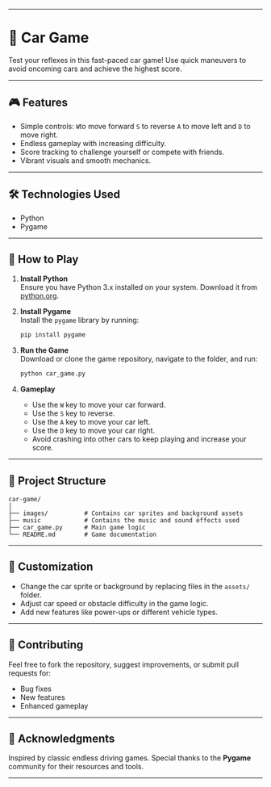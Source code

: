  
---

# 🚗 Car Game  

Test your reflexes in this fast-paced car game! Use quick maneuvers to avoid oncoming cars and achieve the highest score.  

---

## 🎮 Features  

- Simple controls: `W`to move forward `S` to reverse `A` to move left and `D` to move right.  
- Endless gameplay with increasing difficulty.  
- Score tracking to challenge yourself or compete with friends.  
- Vibrant visuals and smooth mechanics.  

---

## 🛠️ Technologies Used  

- Python  
- Pygame  

---

## 🚀 How to Play  

1. **Install Python**  
   Ensure you have Python 3.x installed on your system. Download it from [python.org](https://www.python.org/).  

2. **Install Pygame**  
   Install the `pygame` library by running:  
   ```bash  
   pip install pygame  
   ```  

3. **Run the Game**  
   Download or clone the game repository, navigate to the folder, and run:  
   ```bash  
   python car_game.py  
   ```  

4. **Gameplay**  
   - Use the `W` key to move your car forward.
   - Use the `S` key to reverse.
   - Use the `A` key to move your car left.  
   - Use the `D` key to move your car right.  
   - Avoid crashing into other cars to keep playing and increase your score.  

---

## 📂 Project Structure  

```plaintext  
car-game/  
│  
├── images/          # Contains car sprites and background assets  
├── music            # Contains the music and sound effects used
├── car_game.py      # Main game logic  
└── README.md        # Game documentation   
```  

---

## 🎨 Customization  

- Change the car sprite or background by replacing files in the `assets/` folder.  
- Adjust car speed or obstacle difficulty in the game logic.  
- Add new features like power-ups or different vehicle types.  

---

## 🤝 Contributing  

Feel free to fork the repository, suggest improvements, or submit pull requests for:  
- Bug fixes  
- New features  
- Enhanced gameplay  
 

---

## 🎉 Acknowledgments  

Inspired by classic endless driving games. Special thanks to the **Pygame** community for their resources and tools.  

--- 

